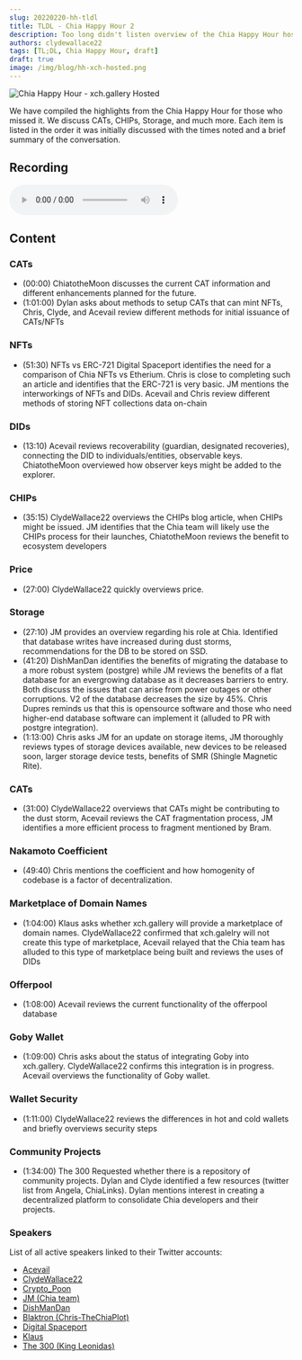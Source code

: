 ```yaml
---
slug: 20220220-hh-tldl
title: TLDL - Chia Happy Hour 2
description: Too long didn't listen overview of the Chia Happy Hour hosted by XCH.gallery.
authors: clydewallace22
tags: [TL;DL, Chia Happy Hour, draft]
draft: true
image: /img/blog/hh-xch-hosted.png
---
```

![Chia Happy Hour - xch.gallery Hosted](/img/blog/hh-xch-hosted.png)

We have compiled the highlights from the Chia Happy Hour for those who missed it. We discuss CATs, CHIPs, Storage, and much more. Each item is listed in the order it was initially discussed with the times noted and a brief summary of the conversation.

<!--truncate-->

## Recording
<audio controls>
  <source type="audio/mp3" src="https://f003.backblazeb2.com/file/mintgarden/20220220-chia-hh.mp3"/>
</audio>

## Content

### CATs
  - (00:00) ChiatotheMoon discusses the current CAT information and different enhancements planned for the future.
  - (1:01:00) Dylan asks about methods to setup CATs that can mint NFTs, Chris, Clyde, and Acevail review different methods for initial issuance of CATs/NFTs

### NFTs
  - (51:30) NFTs vs ERC-721 Digital Spaceport identifies the need for a comparison of Chia NFTs vs Etherium. Chris is close to completing such an article and identifies that the ERC-721 is very basic. JM mentions the interworkings of NFTs and DIDs. Acevail and Chris review different methods of storing NFT collections data on-chain

### DIDs
  - (13:10) Acevail reviews recoverability (guardian, designated recoveries), connecting the DID to individuals/entities, observable keys. ChiatotheMoon overviewed how observer keys might be added to the explorer.

### CHIPs
  - (35:15) ClydeWallace22 overviews the CHIPs blog article, when CHIPs might be issued. JM identifies that the Chia team will likely use the CHIPs process for their launches, ChiatotheMoon reviews the benefit to ecosystem developers

### Price
  - (27:00) ClydeWallace22 quickly overviews price.

### Storage
  - (27:10) JM provides an overview regarding his role at Chia. Identified that database writes have increased during dust storms, recommendations for the DB to be stored on SSD.
  - (41:20) DishManDan identifies the benefits of migrating the database to a more robust system (postgre) while JM reviews the benefits of a flat database for an evergrowing database as it decreases barriers to entry. Both discuss the issues that can arise from power outages or other corruptions. V2 of the database decreases the size by 45%. Chris Dupres reminds us that this is opensource software and those who need higher-end database software can implement it (alluded to PR with postgre integration).
  - (1:13:00) Chris asks JM for an update on storage items, JM thoroughly reviews types of storage devices available, new devices to be released soon, larger storage device tests, benefits of SMR (Shingle Magnetic Rite).

### CATs
  - (31:00) ClydeWallace22 overviews that CATs might be contributing to the dust storm, Acevail reviews the CAT fragmentation process, JM identifies a more efficient process to fragment mentioned by Bram.

### Nakamoto Coefficient
  - (49:40) Chris mentions the coefficient and how homogenity of codebase is a factor of decentralization.

### Marketplace of Domain Names
  - (1:04:00) Klaus asks whether xch.gallery will provide a marketplace of domain names. ClydeWallace22 confirmed that xch.galelry will not create this type of marketplace, Acevail relayed that the Chia team has alluded to this type of marketplace being built and reviews the uses of DIDs

### Offerpool
  - (1:08:00) Acevail reviews the current functionality of the offerpool database

### Goby Wallet
  - (1:09:00) Chris asks about the status of integrating Goby into xch.gallery. ClydeWallace22 confirms this integration is in progress. Acevail overviews the functionality of Goby wallet.

### Wallet Security
  - (1:11:00) ClydeWallace22 reviews the differences in hot and cold wallets and briefly overviews security steps

### Community Projects
  - (1:34:00) The 300 Requested whether there is a repository of community projects. Dylan and Clyde identified a few resources (twitter list from Angela, ChiaLinks). Dylan mentions interest in creating a decentralized platform to consolidate Chia developers and their projects.

### Speakers
List of all active speakers linked to their Twitter accounts:
  - [Acevail](https://twitter.com/acevail_)
  - [ClydeWallace22](https://twitter.com/ClydeWallace22)
  - [Crypto_Poon](https://twitter.com/Crypto_POON)
  - [JM (Chia team)](https://twitter.com/LebanonJon)
  - [DishManDan](https://twitter.com/DishManDan)
  - [Blaktron (Chris-TheChiaPlot)](https://twitter.com/blaktron)
  - [Digital Spaceport](https://twitter.com/gospaceport)
  - [Klaus](https://twitter.com/Klaus68195964)
  - [The 300 (King Leonidas)](https://twitter.com/The_300_SPTN)
